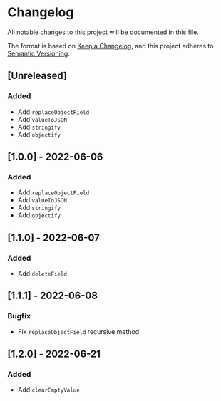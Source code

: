 # Changelog

All notable changes to this project will be documented in this file.

The format is based on [Keep a Changelog](https://keepachangelog.com/en/1.0.0/),
and this project adheres to [Semantic Versioning](https://semver.org/spec/v2.0.0.html).

## [Unreleased]

### Added

- Add `replaceObjectField`
- Add `valueToJSON`
- Add `stringify`
- Add `objectify`

## [1.0.0] - 2022-06-06

### Added

- Add `replaceObjectField`
- Add `valueToJSON`
- Add `stringify`
- Add `objectify`

## [1.1.0] - 2022-06-07

### Added

- Add `deleteField`

## [1.1.1] - 2022-06-08

### Bugfix

- Fix `replaceObjectField` recursive method

## [1.2.0] - 2022-06-21

### Added

- Add `clearEmptyValue`
